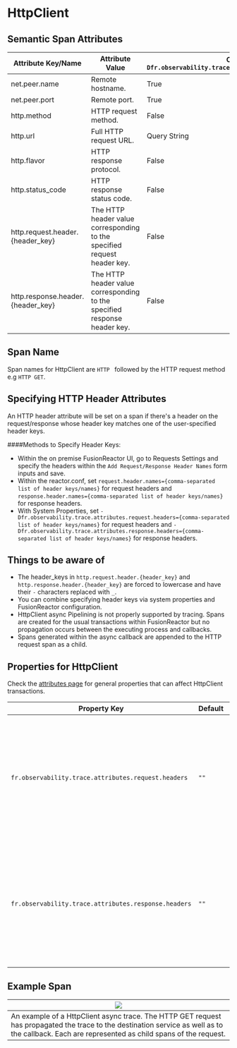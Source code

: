 # HttpClient

## Semantic Span Attributes
| Attribute Key/Name | Attribute Value | Obfuscated/Unset when `-Dfr.observability.trace.attributes.semantics.obfuscation.enabled=true` |
| -- | -------- | -- |
| net.peer.name | Remote hostname. | True |
| net.peer.port | Remote port. | True |
| http.method | HTTP request method. | False |
| http.url | Full HTTP request URL. | Query String |
| http.flavor | HTTP response protocol. | False |
| http.status_code | HTTP response status code. | False |
| http.request.header.{header_key} | The HTTP header value corresponding to the specified request header key. | False |
| http.response.header.{header_key} | The HTTP header value corresponding to the specified response header key. | False |


## Span Name
Span names for HttpClient are `HTTP ` followed by the HTTP request method e.g `HTTP GET`.

## Specifying HTTP Header Attributes
An HTTP header attribute will be set on a span if there's a header on the request/response whose header key matches one of the user-specified header keys.

####Methods to Specify Header Keys:

- Within the on premise FusionReactor UI, go to Requests Settings and specify the headers within the `Add Request/Response Header Names` form inputs and save.
- Within the reactor.conf, set `request.header.names={comma-separated list of header keys/names}` for request headers and `response.header.names={comma-separated list of header keys/names}` for response headers.
- With System Properties, set `-Dfr.observability.trace.attributes.request.headers={comma-separated list of header keys/names}` for request headers and `-Dfr.observability.trace.attributes.response.headers={comma-separated list of header keys/names}` for response headers.

## Things to be aware of

- The header_keys in `http.request.header.{header_key}` and `http.response.header.{header_key}` are forced to lowercase and have their `-` characters replaced with `_`.
- You can combine specifying header keys via system properties and FusionReactor configuration.
- HttpClient async Pipelining is not properly supported by tracing. Spans are created for the usual transactions within FusionReactor but no propagation occurs between the executing process and callbacks.
- Spans generated within the async callback are appended to the HTTP request span as a child.

## Properties for HttpClient
Check the [attributes page](../attributes.md#properties-used-for-attributes) for general properties that can affect HttpClient transactions.

| Property Key | Default | Description |
| -- | -- | -------- |
| `fr.observability.trace.attributes.request.headers` | `""` | Comma separated list of request header names to match and attach header to WebRequest, OkHttp and Httpclient span attributes. |
| `fr.observability.trace.attributes.response.headers` | `""` | Comma separated list of response header names to match and attach header to WebRequest, OkHttp and Httpclient span attributes. |

## Example Span
| <a href="/images/Tracing/httpclient-async-example.png" target="_blank">![](/images/Tracing/httpclient-async-example.png)</a> |
| -- |
| An example of a HttpClient async trace. The HTTP GET request has propagated the trace to the destination service as well as to the callback. Each are represented as child spans of the request. |
